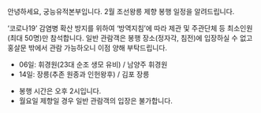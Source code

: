 안녕하세요, 궁능유적본부입니다. 2월 조선왕릉 제향 봉행 일정을 알려드립니다.

‘코로나19’ 감염병 확산 방지를 위하여 ‘방역지침’에 따라 제관 및 주관단체 등 최소인원(최대 50명)만 참석합니다. 일반 관람객은 봉행 장소(정자각, 침전)에 입장하실 수 없고 홍살문 밖에서 관람 가능하오니 이점 양해 부탁드립니다.

- 06일: 휘경원(23대 순조 생모 유비) / 남양주 휘경원
- 14일: 장릉(추존 원종과 인헌왕후) / 김포 장릉

* 봉행 시간은 오후 2시입니다.
* 월요일 제향일 경우 일반 관람객의 입장은 불가합니다.